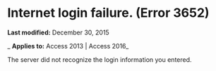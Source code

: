 
# Internet login failure. (Error 3652)

 **Last modified:** December 30, 2015

 _ **Applies to:** Access 2013 | Access 2016_

The server did not recognize the login information you entered.


